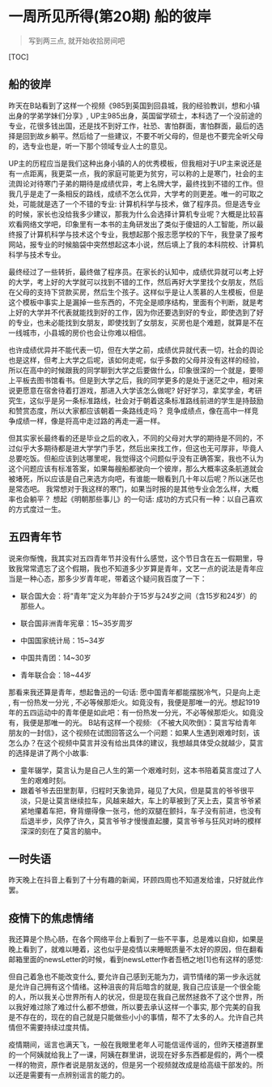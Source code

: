 # 一周所见所得(第20期) 船的彼岸

> 写到两三点, 就开始收拾房间吧

[TOC]

## 船的彼岸

昨天在B站看到了这样一个视频《985到英国到回县城，我的经验教训，想和小镇出身的学弟学妹们分享》, UP主985出身，英国留学硕士，本科选了一个没前途的专业，花很多钱出国，还是找不到好工作，社恐、害怕群面，害怕群面，最后的选择是回到故乡躺平。然后给了一些建议，不要不听父母的，但是也不要完全听父母的，选专业也是，听一下那个领域专业人士的意见。

UP主的历程应当是我们这种出身小镇的人的优秀模板，但我相对于UP主来说还是有一点距离，我更菜一点，我的家庭可能更为贫穷，可以称的上是寒门，社会的主流舆论对待寒门子弟的期待是成绩优异，考上名牌大学，最终找到不错的工作。但我几乎是走了一条相反的路线，成绩不怎么优异，大学考的则更差。唯一的可取之处，可能就是选了一个不错的专业: 计算机科学与技术，做了程序员。但是选专业的时候，家长也没给我多少建议，那我为什么会选择计算机专业呢？大概是比较喜欢看网络文学吧，印象里有一本书的主角研发出了类似于傻妞的人工智能，所以最终报了计算机科学与技术这个专业，我想起那个报志愿学校的下午，我登录了报考网站，报专业的时候脑袋中突然想起这本小说，然后填上了我的本科院校、计算机科学与技术专业。

最终经过了一些转折，最终做了程序员。在家长的认知中，成绩优异就可以考上好的大学，考上好的大学就可以找到不错的工作，然后再好大学里找个女朋友，然后在父母的支持下贷款买房，然后生个孩子。这样似乎是让人羡慕的人生模板，但是这个模板中事实上是漏掉一些东西的，不完全是顺序结构，里面有个判断，就是考上好的大学并不代表就能找到好的工作，因为你还要选到好的专业，即使选到了好的专业，也未必能找到女朋友，即使找到了女朋友，买房也是个难题，就算是不在一线城市，小县城的房价也会让你难以相信。

也许成绩优异并不能代表一切，但在大学之前，成绩优异就代表一切，社会的舆论也是这样，但考上大学之后呢，该如何走呢，似乎多数的父母并没有这样的经验，所以在高中的时候跟我的同学聊到大学之后要做什么，印象很深的一个就是，要带上平板去图书馆看书。但是到大学之后，我的同学更多的是处于迷茫之中，相对来说更愿意在宿舍待着打游戏，那进入大学该怎么做呢?  好好学习，拿奖学金，考研究生，这似乎是另一条标准路线，社会对于朝着这条标准路线前进的学生是持鼓励和赞赏态度，所以大家都应该朝着一条路线走吗？  竞争成绩点，像在高中一样竞争成绩一样，像是将高中走过路的再走一遍一样。

但其实家长最终看的还是毕业之后的收入，不同的父母对大学的期待是不同的，不过似乎大多期待都是进大学学门手艺，然后出来找工作，但这也无可厚非，毕竟人总要吃饭。但船应该到达哪里呢，我觉得这个问题似乎没有正确答案，我也不认为这个问题应该有标准答案，如果每艘船都驶向一个彼岸，那么大概率这条航道就会被堵死，所以应该是自己来选方向吧，有谁能一眼看到几十年以后呢？所以迷茫也是常态吧。 我常想对于我这样的寒门，如果当时报的是其他专业会怎么样，大概率也会躺平？ 想起《明朝那些事儿》的一句话: 成功的方式只有一种：以自己喜欢的方式度过一生。

## 五四青年节

说来你惭愧，我其实对五四青年节并没有什么感觉，这个节日含在五一假期里，导致我常常遗忘了这个假期，我也不知道多少岁算是青年，文艺一点的说法是青年应当是一种心态，那多少岁青年呢，带着这个疑问我百度了一下：

- 联合国大会：将“青年”定义为年龄介于15岁与24岁之间（含15岁和24岁）的那些人。

- 联合国非洲青年宪章：15~35岁周岁
- 中国国家统计局：15~34岁
- 中国共青团：14~30岁
- 青年联合会：18~44岁

那看来我还算是青年，想起鲁迅的一句话: 愿中国青年都能摆脱冷气，只是向上走 , 有一份热发一分光 , 不必等候那炬火。如竟没有，我便是那唯一的光。想起1919年的五四运动中的青年便是如此吧：有一份热发一分光，不必等候那炬火。如竟没有，我便是那唯一的光。 B站有这样一个视频: 《不被大风吹倒》：莫言写给青年朋友的一封信》，这个视频在试图回答这么一个问题：如果人生遇到艰难时刻，该怎么办？在这个视频中莫言并没有给出具体的建议，我想越具体受众就越少，莫言的选择是讲了两个小故事:

- 童年辍学，莫言认为是自己人生的第一个艰难时刻，这本书陪着莫言度过了人生的艰难时刻。
- 跟着爷爷去田里割草，归程时天象诡异，碰见了大风，但是莫言的爷爷很平淡，只是让莫言继续拉车，风越来越大，车上的草被到了天上去，莫言爷爷紧紧地攥着车把，脊背绷得像一张弓，他的双腿在颤抖，车子没有前进，也没有后退半步，风停了许久，莫言爷爷才慢慢直起腰，莫言爷爷与狂风对峙的模样深深的刻在了莫言的脑中。

## 一时失语

昨天晚上在抖音上看到了十分有趣的新闻，环顾四周也不知道发给谁，只好就此作罢。

## 疫情下的焦虑情绪

我还算是个热心肠，在各个网络平台上看到了一些不平事，总是难以自抑，如果是晚上看到了，就难以睡着，这也似乎是疫情以来睡眠质量不太好的原因，但在翻看邮箱里面的newsLetter的时候，看到newsLetter作者吾栖之地[1]也有这样的感觉: 

但自己着急也不能改变什么, 要允许自己感到无能为力，调节情绪的第一步永远就是允许自己拥有这个情绪。这种沮丧的背后暗含的就是, 我自己应该是一个很全能的人，所以我关心世界所有人的状况，但是现在我自己居然拯救不了这个世界，所以我好难过除了难过什么都不想做，所以要去承认这样一个事实, 那个完美的自我是不存在的，现在的自己就是只能做些小小的事情，帮不了太多的人。允许自己共情但不需要持续过度共情。

疫情期间，谣言也满天飞，一般在我眼里老年人可能信谣传谣的，但昨天楼道群里的一个阿姨就给我上了一课，阿姨在群里讲，说现在好多东西都是假的，两个一模一样的物资，原作者说是朋友送的，但是另一个视频就改成是给高级干部发的。所以还是需要有一点辨别谣言的能力的。













